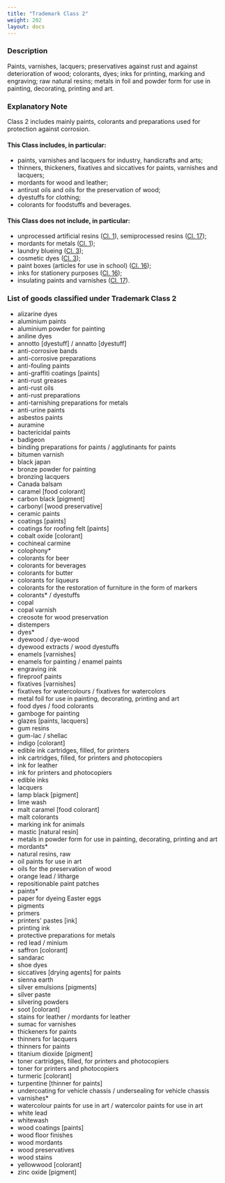 ```yaml
---
title: "Trademark Class 2"
weight: 202
layout: docs
---
```


### Description

Paints, varnishes, lacquers; preservatives against rust and against deterioration of wood; colorants, dyes; inks for printing, marking and engraving; raw natural resins; metals in foil and powder form for use in painting, decorating, printing and art.

### **Explanatory Note**

Class 2 includes mainly paints, colorants and preparations used for protection against corrosion.

#### This Class includes, in particular:

* paints, varnishes and lacquers for industry, handicrafts and arts;&#x20;
* thinners, thickeners, fixatives and siccatives for paints, varnishes and lacquers;
* mordants for wood and leather;
* antirust oils and oils for the preservation of wood;
* dyestuffs for clothing;
* colorants for foodstuffs and beverages.

#### **This Class does not include, in particular:**

* unprocessed artificial resins ([Cl. 1](trademark-class-1)), semiprocessed resins ([Cl. 17](trademark-class-17));
* mordants for metals ([Cl. 1](trademark-class-1));
* laundry blueing ([Cl. 3](trademark-class-3));
* cosmetic dyes ([Cl. 3](trademark-class-3));
* paint boxes (articles for use in school) ([Cl. 16](trademark-class-16));
* inks for stationery purposes ([Cl. 16](trademark-class-16));
* insulating paints and varnishes ([Cl. 17](trademark-class-17)).

### List of goods classified under Trademark Class 2

* alizarine dyes
* aluminium paints
* aluminium powder for painting
* aniline dyes
* annotto \[dyestuff] / annatto \[dyestuff]
* anti-corrosive bands
* anti-corrosive preparations
* anti-fouling paints
* anti-graffiti coatings \[paints]
* anti-rust greases
* anti-rust oils
* anti-rust preparations
* anti-tarnishing preparations for metals
* anti-urine paints
* asbestos paints
* auramine
* bactericidal paints
* badigeon
* binding preparations for paints / agglutinants for paints
* bitumen varnish
* black japan
* bronze powder for painting
* bronzing lacquers
* Canada balsam
* caramel \[food colorant]
* carbon black \[pigment]
* carbonyl \[wood preservative]
* ceramic paints
* coatings \[paints]
* coatings for roofing felt \[paints]
* cobalt oxide \[colorant]
* cochineal carmine
* colophony\*
* colorants for beer
* colorants for beverages
* colorants for butter
* colorants for liqueurs
* colorants for the restoration of furniture in the form of markers
* colorants\* / dyestuffs
* copal
* copal varnish
* creosote for wood preservation
* distempers
* dyes\*
* dyewood / dye-wood
* dyewood extracts / wood dyestuffs
* enamels \[varnishes]
* enamels for painting / enamel paints
* engraving ink
* fireproof paints
* fixatives \[varnishes]
* fixatives for watercolours / fixatives for watercolors
* metal foil for use in painting, decorating, printing and art
* food dyes / food colorants
* gamboge for painting
* glazes \[paints, lacquers]
* gum resins
* gum-lac / shellac
* indigo \[colorant]
* edible ink cartridges, filled, for printers
* ink cartridges, filled, for printers and photocopiers
* ink for leather
* ink for printers and photocopiers
* edible inks
* lacquers
* lamp black \[pigment]
* lime wash
* malt caramel \[food colorant]
* malt colorants
* marking ink for animals
* mastic \[natural resin]
* metals in powder form for use in painting, decorating, printing and art
* mordants\*
* natural resins, raw
* oil paints for use in art
* oils for the preservation of wood
* orange lead / litharge
* repositionable paint patches
* paints\*
* paper for dyeing Easter eggs
* pigments
* primers
* printers' pastes \[ink]
* printing ink
* protective preparations for metals
* red lead / minium
* saffron \[colorant]
* sandarac
* shoe dyes
* siccatives \[drying agents] for paints
* sienna earth
* silver emulsions \[pigments]
* silver paste
* silvering powders
* soot \[colorant]
* stains for leather / mordants for leather
* sumac for varnishes
* thickeners for paints
* thinners for lacquers
* thinners for paints
* titanium dioxide \[pigment]
* toner cartridges, filled, for printers and photocopiers
* toner for printers and photocopiers
* turmeric \[colorant]
* turpentine \[thinner for paints]
* undercoating for vehicle chassis / undersealing for vehicle chassis
* varnishes\*
* watercolour paints for use in art / watercolor paints for use in art
* white lead
* whitewash
* wood coatings \[paints]
* wood floor finishes
* wood mordants
* wood preservatives
* wood stains
* yellowwood \[colorant]
* zinc oxide \[pigment]
